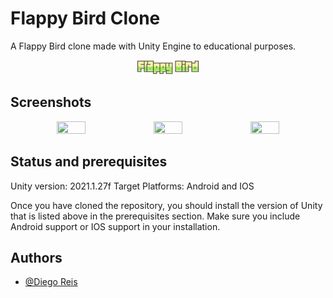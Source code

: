 
# Flappy Bird Clone
A Flappy Bird clone made with Unity Engine to educational purposes.


<p align="center"> 
    <img src="./res/logo.png" width="20%" height="20%">
</p>


## Screenshots

<p align="center"> 
    <img src="./res/ss1.jpeg" width="30%" height="30%">
    <img src="./res/demo.gif" width="30%" height="30%">
    <img src="./res/ss2.jpeg" width="30%" height="30%">
</p>


## Status and prerequisites
Unity version: 2021.1.27f
Target Platforms: Android and IOS

Once you have cloned the repository, you should install the version of Unity that is listed above in the prerequisites section.
Make sure you include Android support or IOS support in your installation.


## Authors

- [@Diego Reis](https://www.github.com/diegolrs)

